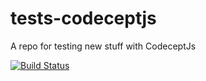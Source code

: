 # tests-codeceptjs

A repo for testing new stuff with CodeceptJs

[![Build Status](https://dev.azure.com/raschmitt/raschmitt/_apis/build/status/raschmitt.tests-codeceptjs?branchName=master)](https://dev.azure.com/raschmitt/raschmitt/_build/latest?definitionId=1&branchName=master)
